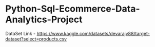 # Python-Sql-Ecommerce-Data-Analytics-Project

DataSet Link - https://www.kaggle.com/datasets/devarajv88/target-dataset?select=products.csv
